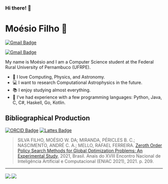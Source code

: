 ### Hi there! 👋
# Moésio Filho :milky_way:
[![Gmail Badge](https://img.shields.io/badge/-moesio.wenceslau@ufrpe.br-c14438?style=flat-square&logo=Gmail&logoColor=white&link=mailto:moesio.wenceslau@ufrpe.br)](mailto:moesio.wenceslau@ufrpe.br)

[![Gmail Badge](https://img.shields.io/badge/-moesio.f@gmail.com-c14438?style=flat-square&logo=Gmail&logoColor=white&link=mailto:moesio.f@gmail.com)](mailto:moesio.f@gmail.com)

My name is Moésio and I am a Computer Science student at the Federal Rural University of Pernambuco (UFRPE).

- :dizzy: I love Computing, Physics, and Astronomy. 
- :computer: I want to research Computational Astrophysics in the future. 
- :books: I enjoy studying almost everything.
- :pencil: I've had experience with a few programming languages: Python, Java, C, C#, Haskell, Go, Kotlin.

## Bibliographical Production
[![ORCID Badge](https://img.shields.io/badge/-ORCID-green?style=flat-square&labelColor=grey&color=green&link=https://orcid.org/0000-0002-8984-4001)](https://orcid.org/0000-0002-8984-4001)
[![Lattes Badge](https://img.shields.io/badge/-CNPq%20Lattes-green?style=flat-square&labelColor=grey&color=blue&link=http://lattes.cnpq.br/2052605083076286)](http://lattes.cnpq.br/2052605083076286)

> SILVA FILHO, MOÉSIO W. DA; MIRANDA, PÉRICLES B. C.; NASCIMENTO, ANDRÉ C. A.; MELLO, RAFAEL FERREIRA. [Zeroth Order Policy Search Methods for Global Optimization Problems: An Experimental Study](https://doi.org/10.5753/eniac.2021.18254), 2021, Brasil. Anais do XVIII Encontro Nacional de Inteligência Artificial e Computacional (ENIAC 2021), 2021. p. 209.

---
<a href="https://github-readme-stats.vercel.app/api?username=moesio-f&show_icons=true&theme=tokyonight">
  <img align="center" src="https://github-readme-stats.vercel.app/api?username=moesio-f&show_icons=true&theme=tokyonight" />
</a>
<a href="https://github-readme-stats.vercel.app/api/top-langs/?username=moesio-f&layout=compact&theme=tokyonight">
  <img align="center" src="https://github-readme-stats.vercel.app/api/top-langs/?username=moesio-f&layout=compact&theme=tokyonight" />
</a>
